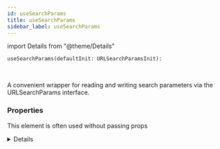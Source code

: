 ```yaml
---
id: useSearchParams
title: useSearchParams
sidebar_label: useSearchParams
---
```


import Details from "@theme/Details"


```tsx
useSearchParams(defaultInit: URLSearchParamsInit): 
```
<br/>

A convenient wrapper for reading and writing search parameters via the  
URLSearchParams interface.

### Properties

This element is often used without passing props

<Details summary={<summary><b>Additional properties for advanced use cases</b></summary>}><div>

| Properties | Type | Description |
| --------- | ---- | ----------- |
| defaultInit | [URLSearchParamsInit](/framework-api/types/URLSearchParamsInit.md) |  |


</div></Details>